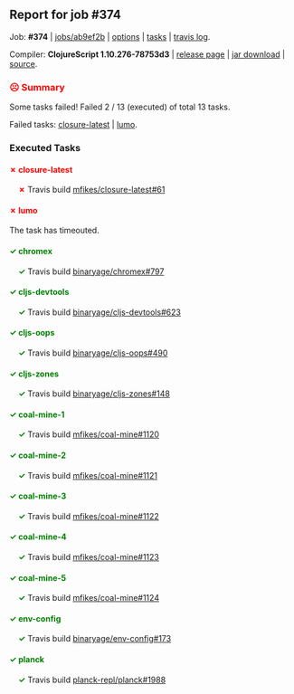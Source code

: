 ## Report for job #374

Job: **#374** | [jobs/ab9ef2b](https://github.com/cljs-oss/canary/commit/ab9ef2bcd201ddd41c998c3a2de35806a574bb3c) | [options](options.edn) | [tasks](tasks.edn) | [travis log](https://travis-ci.org/cljs-oss/canary/builds/376220097).

Compiler: **ClojureScript 1.10.276-78753d3** | [release page](https://github.com/cljs-oss/canary/releases/tag/r1.10.276-78753d3) | [jar download](https://github.com/cljs-oss/canary/releases/download/r1.10.276-78753d3/clojurescript-1.10.276-78753d3.jar) | [source](https://github.com/clojure/clojurescript/commit/78753d376d5bfe9afd1dbb98eea15fd5bd312255).

### <b style='color:red'>☹ Summary</b>

Some tasks failed! Failed 2 / 13 (executed) of total 13 tasks.

Failed tasks: [closure-latest](#-closure-latest) | [lumo](#-lumo).

### Executed Tasks

#### <b style='color:red'>&#x2717; closure-latest</b>
&nbsp;&nbsp;&nbsp;&nbsp;<b style='color:red'>&#x2717;</b> Travis build [mfikes/closure-latest#61](https://travis-ci.org/mfikes/closure-latest/builds/376221048)<br>

#### <b style='color:red'>&#x2717; lumo</b>
The task has timeouted.

#### <b style='color:green'>&#x2713; chromex</b>
&nbsp;&nbsp;&nbsp;&nbsp;<b style='color:green'>&#x2713;</b> Travis build [binaryage/chromex#797](https://travis-ci.org/binaryage/chromex/builds/376221040)<br>

#### <b style='color:green'>&#x2713; cljs-devtools</b>
&nbsp;&nbsp;&nbsp;&nbsp;<b style='color:green'>&#x2713;</b> Travis build [binaryage/cljs-devtools#623](https://travis-ci.org/binaryage/cljs-devtools/builds/376221042)<br>

#### <b style='color:green'>&#x2713; cljs-oops</b>
&nbsp;&nbsp;&nbsp;&nbsp;<b style='color:green'>&#x2713;</b> Travis build [binaryage/cljs-oops#490](https://travis-ci.org/binaryage/cljs-oops/builds/376221044)<br>

#### <b style='color:green'>&#x2713; cljs-zones</b>
&nbsp;&nbsp;&nbsp;&nbsp;<b style='color:green'>&#x2713;</b> Travis build [binaryage/cljs-zones#148](https://travis-ci.org/binaryage/cljs-zones/builds/376221046)<br>

#### <b style='color:green'>&#x2713; coal-mine-1</b>
&nbsp;&nbsp;&nbsp;&nbsp;<b style='color:green'>&#x2713;</b> Travis build [mfikes/coal-mine#1120](https://travis-ci.org/mfikes/coal-mine/builds/376221050)<br>

#### <b style='color:green'>&#x2713; coal-mine-2</b>
&nbsp;&nbsp;&nbsp;&nbsp;<b style='color:green'>&#x2713;</b> Travis build [mfikes/coal-mine#1121](https://travis-ci.org/mfikes/coal-mine/builds/376221052)<br>

#### <b style='color:green'>&#x2713; coal-mine-3</b>
&nbsp;&nbsp;&nbsp;&nbsp;<b style='color:green'>&#x2713;</b> Travis build [mfikes/coal-mine#1122](https://travis-ci.org/mfikes/coal-mine/builds/376221054)<br>

#### <b style='color:green'>&#x2713; coal-mine-4</b>
&nbsp;&nbsp;&nbsp;&nbsp;<b style='color:green'>&#x2713;</b> Travis build [mfikes/coal-mine#1123](https://travis-ci.org/mfikes/coal-mine/builds/376221056)<br>

#### <b style='color:green'>&#x2713; coal-mine-5</b>
&nbsp;&nbsp;&nbsp;&nbsp;<b style='color:green'>&#x2713;</b> Travis build [mfikes/coal-mine#1124](https://travis-ci.org/mfikes/coal-mine/builds/376221061)<br>

#### <b style='color:green'>&#x2713; env-config</b>
&nbsp;&nbsp;&nbsp;&nbsp;<b style='color:green'>&#x2713;</b> Travis build [binaryage/env-config#173](https://travis-ci.org/binaryage/env-config/builds/376221075)<br>

#### <b style='color:green'>&#x2713; planck</b>
&nbsp;&nbsp;&nbsp;&nbsp;<b style='color:green'>&#x2713;</b> Travis build [planck-repl/planck#1988](https://travis-ci.org/planck-repl/planck/builds/376221101)<br>
